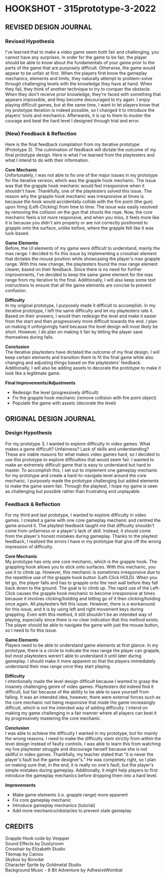 # HOOKSHOT - 315prototype-3-2022
## REVISED DESIGN JOURNAL
### **Revised Hypothesis**<br>
I've learned that to make a video game seem both fair and challenging, you cannot have any surprises. In order for the game to be fair, the player should be able to know about the fundamentals of your game prior to the parts of the game that are purposely difficult. Otherwise, the game would appear to be unfair at first. When the players first know the gameplay mechanics, elements and limits, they naturally attempt to problem-solve through challenging levels with the knowledge they have at hand. When they fail, they think of another technique to try to conquer the obstacle. When they don't receive prior knowledge, they're faced with something that appears impossible, and they become discouraged to try again. I enjoy playing difficult games, but at the same time, I want to let players know that my prototype iteration is indeed possible, so I changed it to introduce the players' tools and mechanics. Afterwards, it is up to them to muster the courage and beat the hard level I designed through trial and error.

### **(New) Feedback & Reflection**<br>
Here is the final feedback compilation from my iterative prototype (Prototype 3). The culmination of feedback will dictate the outcome of my final prototype design. Here is what I've learned from the playtesters and what I intend to do with their information.

**Core Mechanic**<br>
Unfortunately, I was not able to fix one of the major issues in my prototype for the iterative version, which was the grapple hook mechanic. The issue was that the grapple hook mechanic would feel irresponsive when it shouldn't have. Thankfully, one of the playtesters solved this issue. The reason why the grapple hook mechanic was irresponsive at times is because the hook would accidentally collide with the fire point (the gun) upon firing (Left-Clicking) from time to time. The issue was easily resolved by removing the collision on the gun that shoots the rope. Now, the core mechanic feels a lot more responsive, and when you miss, it feels more like it is because you didn't aim properly or are not correctly positioned to grapple onto the surface, unlike before, where the grapple felt like it was luck-based.

**Game Elements**<br>
Before, the UI elements of my game were difficult to understand, mainly the max range. I decided to fix this issue by implementing a crosshair element that dictates the mouse position while showcasing the player's max grapple range. With this new change, the playtesters found the max range element clearer, based on their feedback. Since there is no need for further improvements, I've decided to keep the same game element for the max range from my iterative to the final. Additionally, I will also keep some text instructions to ensure that all the game elements are concise to prevent confusion.

**Difficulty**<br>
In my original prototype, I purposely made it difficult to accomplish. In my iterative prototype, I left the same difficulty and let my playtesters rate it. Based on their answers, I would then redesign the level and make it easier from the start and then progressively more difficult towards the end. I plan on making it unforgivingly hard because the level design will most likely be short. However, I do plan on making it fair by letting the player save themselves during falls.

**Conclusion**<br>
The iterative playtesters have dictated the outcome of my final design. I will keep certain elements and transition them to fit the final game while also changing and adjusting things based on the playtesters' feedback. Additionally, I will also be adding assets to decorate the prototype to make it look like a legitimate game.

**Final Improvements/Adjustments**<br>
* Redesign the level (progressively difficult)
* Fix the grapple hook mechanic (remove collision with fire point object)
* Populate the game with assets (decorate the level)

## ORIGINAL DESIGN JOURNAL
### **Design Hypothesis**<br>
For my prototype 3, I wanted to explore difficulty in video games. What makes a game difficult? Unfairness? Lack of skills and understanding? These are viable reasons for what makes video games hard, so I decided to use this prototype to explore difficulties that would seem fair. I wanted to make an extremely difficult game that is easy to understand but hard to master. To accomplish this, I set out to implement one gameplay mechanic for my prototype and create a hard-to-navigate level around the core mechanic. I purposely made the prototype challenging but added elements to make the game seem fair. Through the playtest, I hope my game is seen as challenging but possible rather than frustrating and unplayable.

### **Feedback & Reflection**<br>
For my third and last prototype, I wanted to explore difficulty in video games. I created a game with one core gameplay mechanic and centred the game around it. The playtest feedback taught me that difficulty shouldn't come from unfairness or a player's lack of skill. Instead, it should come from the player's honest mistakes during gameplay. Thanks to the playtest feedback, I realized the errors I have in my prototype that give off the wrong impression of difficulty.

**Core Mechanic**<br>
My prototype has only one core mechanic, which is the grapple hook. The grappling hook allows you to stick onto surfaces. With this mechanic, you use it to climb up. However, this mechanic is sometimes irresponsive due to the repetitive use of the grapple hook button (Left-Click HOLD). When you let go, the player falls and has to grapple onto the next wall before they fall back down to the ground. The goal is to climb up. The rapid use of the Left-Click causes the grapple hook mechanic to become irresponsive at times because it involves clicking/holding and letting go of it then clicking/holding once again. All playtesters felt this issue. However, there is a workaround for this issue, and it is by using left and right movement keys during grappling. Even with this method, it still shouldn't be an intended way of playing, especially since there is no clear indication that this method exists. The player should be able to navigate the game with just the mouse button, so I need to fix this issue.

**Game Elements**<br>
Players need to be able to understand game elements at first glance. In my prototype, there is a circle to indicate the max range the player can grapple, but most playtesters weren't able to understand it until later during gameplay. I should make it more apparent so that the players immediately understand their max range once they start playing.

**Difficulty**<br>
I intentionally made the level design difficult because I wanted to grasp the insanely challenging genre of video games. Playtesters did indeed find it difficult, but fair because of the ability to be able to save yourself from falling. It was an intended idea, however, there were external forces such as the core mechanic not being responsive that made the game increasingly difficult, which is not the intended way of adding difficulty. I intend on making my game challenging in a fair manner where all players can beat it by progressively mastering the core mechanic.

**Conclusion**<br>
I was able to achieve the difficulty I wanted in my prototype, but for mainly the wrong reasons. I need to make the difficulty stem strictly from within the level design instead of faulty controls. I was able to learn this from watching my live playtester struggle and discourage herself because she is not skillful in video games. Thankfully, my teacher stated that "it is never the player's fault but the game designer's." He was completely right, so I plan on making sure that, in the end, it is really no one's fault, but the player's simple mistakes during gameplay. Additionally, it might help players to first introduce the gameplay mechanics before dropping them into a hard level.

**Improvements**<br>
* Make game elements (i.e. grapple range) more apparent
* Fix core gameplay mechanic
* Introduce gameplay mechanics (tutorial)
* Add more mechanics/obstacles to prevent stale gameplay

## **CREDITS**<br>
Grapple Hook code by Vespper<br>
Sound Effects by Dustyroom<br>
Crosshair by Elizabeth Studio<br>
Tilemap by Cainos<br>
Skybox by Borodar<br>
Character Sprite by Goldmetal Studio<br>
Background Music - 8 Bit Adventure by AdhesiveWombat<br>
